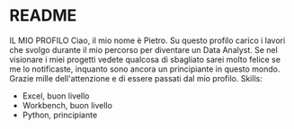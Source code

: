 # README
IL MIO PROFILO
Ciao, il mio nome è Pietro.
Su questo profilo carico i lavori che svolgo durante il mio percorso per diventare un Data Analyst.
Se nel visionare i miei progetti vedete qualcosa di sbagliato sarei molto felice se me lo notificaste, inquanto sono ancora un principiante in questo mondo.
Grazie mille dell'attenzione e di essere passati dal mio profilo.
Skills:
- Excel, buon livello
- Workbench, buon livello
- Python, principiante
